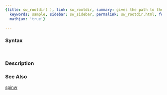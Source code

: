 ```yaml
---
{title: sw_rootdir( ), link: sw_rootdir, summary: gives the path to the SpinW code,
  keywords: sample, sidebar: sw_sidebar, permalink: sw_rootdir.html, folder: swfiles,
  mathjax: 'true'}

---
```


### Syntax

` `

### Description



### See Also

[spinw](spinw.html)

